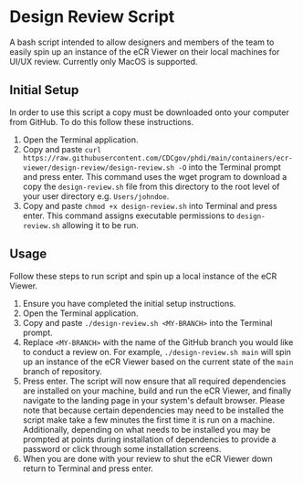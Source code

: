 # Design Review Script

A bash script intended to allow designers and members of the team to easily spin up an instance of the eCR Viewer on their local machines for UI/UX review. Currently only MacOS is supported.

## Initial Setup

In order to use this script a copy must be downloaded onto your computer from GitHub. To do this follow these instructions.
1. Open the Terminal application.
2. Copy and paste `curl https://raw.githubusercontent.com/CDCgov/phdi/main/containers/ecr-viewer/design-review/design-review.sh -O` into the Terminal prompt and press enter. This command uses the wget program to download a copy the `design-review.sh` file from this directory to the root level of your user directory e.g. `Users/johndoe`.
3. Copy and paste `chmod +x design-review.sh` into Terminal and press enter. This command assigns executable permissions to `design-review.sh` allowing it to be run.


## Usage

Follow these steps to run script and spin up a local instance of the eCR Viewer.

1. Ensure you have completed the initial setup instructions.
2. Open the Terminal application.
3. Copy and paste `./design-review.sh <MY-BRANCH>` into the Terminal prompt.
4. Replace `<MY-BRANCH>` with the name of the GitHub branch you would like to conduct a review on. For example, `./design-review.sh main` will spin up an instance of the eCR Viewer based on the current state of the `main` branch of repository.
5. Press enter. The script will now ensure that all required dependencies are installed on your machine, build and run the eCR Viewer, and finally navigate to the landing page in your system's default browser. Please note that because certain dependencies may need to be installed the script make take a few minutes the first time it is run on a machine. Additionally, depending on what needs to be installed you may be prompted at points during installation of dependencies to provide a password or click through some installation screens.
6. When you are done with your review to shut the eCR Viewer down return to Terminal and press enter.
